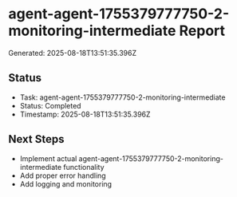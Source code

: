 # agent-agent-1755379777750-2-monitoring-intermediate Report

Generated: 2025-08-18T13:51:35.396Z

## Status
- Task: agent-agent-1755379777750-2-monitoring-intermediate
- Status: Completed
- Timestamp: 2025-08-18T13:51:35.396Z

## Next Steps
- Implement actual agent-agent-1755379777750-2-monitoring-intermediate functionality
- Add proper error handling
- Add logging and monitoring
